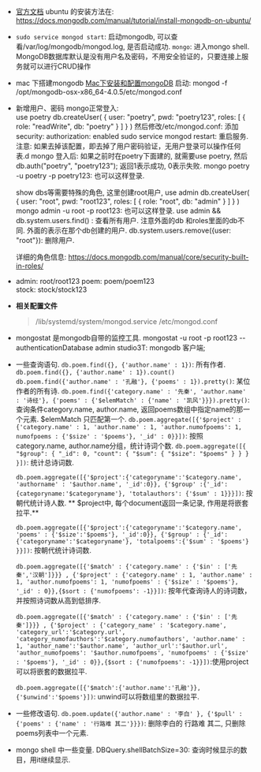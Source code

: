 * [官方文档](https://docs.mongodb.com/manual/)
  ubuntu 的安装方法在: https://docs.mongodb.com/manual/tutorial/install-mongodb-on-ubuntu/

* `sudo service mongod start`: 启动mongodb, 可以查看/var/log/mongodb/mongod.log, 是否启动成功.
  `mongo`:  进入mongo shell. MongoDB数据库默认是没有用户名及密码，不用安全验证的，只要连接上服务就可以进行CRUD操作

* mac 下搭建mongodb
  [Mac下安装和配置mongoDB](://www.cnblogs.com/wx1993/p/5187530.html)
  启动: mongod -f /opt/mongodb-osx-x86_64-4.0.5/etc/mongod.conf

* 新增用户、密码
  mongo正常登入:  
  use poetry
db.createUser(
  {
    user: "poetry",
    pwd: "poetry123",
    roles: [
       { role: "readWrite", db: "poetry" }
    ]
  }
)
  然后修改/etc/mongod.conf: 添加
  security:
  authorization: enabled
  sudo service mongod restart: 重启服务.   注意: 如果去掉该配置，即去掉了用户密码验证，无用户登录可以操作任何表.d
  mongo 登入后: 如果之前时在poetry下面建的, 就需要use poetry, 然后 db.auth("poetry", "poetry123"); 返回1表示成功, 0表示失败.
  mongo poetry -u poetry -p poetry123: 也可以这样登录.

  show dbs等需要特殊的角色, 这里创建root用户,
  use admin
  db.createUser(
  {
    user: "root",
    pwd: "root123",
    roles: [
       { role: "root", db: "admin" }
    ]
  }
)
  mongo admin -u root -p root123: 也可以这样登录.
  use admin && db.system.users.find() : 查看所有用户.  注意外面的db 和roles里面的db不同. 外面的表示在那个db创建的用户.
  db.system.users.remove({user: "root"}): 删除用户.

  详细的角色信息: https://docs.mongodb.com/manual/core/security-built-in-roles/

* admin: root/root123
  poem: poem/poem123    
  stock: stock/stock123

* **相关配置文件**
  > /lib/systemd/system/mongod.service
  > /etc/mongod.conf

* mongostat 是mongodb自带的监控工具.
  mongostat -u root -p root123 --authenticationDatabase admin
  studio3T:  mongodb 客户端;

* 一些查询语句.
  `db.poem.find({}, {'author.name' : 1})`: 所有作者. `db.poem.find({}, {'author.name' : 1}).count()`
  `db.poem.find({'author.name' : '孔融'}, {'poems' : 1}).pretty()`: 某位作者的所有诗.
  `db.poem.find({'category.name' : '先秦', 'author.name' : '诗经'}, {'poems' : {'$elemMatch' : {'name' : '凯风'}}}).pretty()`: 查询条件category.name, author.name,  返回poems数组中指定name的那一个元素.  $elemMatch 只匹配第一个.
  `db.poem.aggregate([{'$project' : {'category.name' : 1, 'author.name' : 1, 'author.numofpoems': 1, numofpoems : {'$size' : '$poems'}, '_id' : 0}}])`: 按照category.name, author.name分组，统计诗词个数.
  `db.poem.aggregate([{
   "$group": {
      "_id": 0,
      "count": {
         "$sum": {
            "$size": "$poems"
         }
      }
   }
  }])`: 统计总诗词数.

  `db.poem.aggregate([{'$project':{'categoryname':'$category.name', 'authorname' : '$author.name', '_id':0}}, {'$group' :{'_id':{categoryname:'$categoryname'}, 'totalauthors': {'$sum' : 1}}}])`: 按朝代统计诗人数.  ** $project中, 每个document返回一条记录, 作用是将嵌套拉平.**
  
  `db.poem.aggregate([{'$project':{'categoryname':'$category.name', 'poems' : {'$size':'$poems'}, '_id':0}}, {'$group' : {'_id':{'categoryname':'$categoryname'}, 'totalpoems':{'$sum' : '$poems'} }}])`: 按朝代统计诗词数.

  `db.poem.aggregate([{'$match' : {'category.name' : {'$in' : ['先秦','汉朝']}}} , {'$project' : {'category.name' : 1, 'author.name' : 1, 'author.numofpoems': 1, 'numofpoems' : {'$size' : '$poems'}, '_id' : 0}},{$sort : {'numofpoems': -1}}])`:  按年代查询诗人的诗词数，并按照诗词数从高到低排序.

  `db.poem.aggregate([{'$match' : {'category.name' : {'$in' : ['先秦']}}} , {'$project' : {'category_name' : '$category.name', 'category_url':'$category.url', 'category_numofauthors':'$category.numofauthors', 'author.name' : 1, 'author_name':'$author.name', 'author_url':'$author.url', 'author_numofpoems': '$author.numofpoems', 'numofpoems' : {'$size' : '$poems'}, '_id' : 0}},{$sort : {'numofpoems': -1}}])`:使用project 可以将嵌套的数据拉平.

  `db.poem.aggregate([{'$match':{'author.name':'孔融'}}, {'$unwind':'$poems'}])`: unwind可以将数组里的数据拉平.

  
* 一些修改语句.
  `db.poem.update({'author.name' : '李白' }, {'$pull' : {'poems' : {'name' : '行路难 其二'}}})`: 删除李白的 行路难 其二, 只删除poems列表中一个元素.

* mongo shell 中一些变量.
  DBQuery.shellBatchSize=30:  查询时候显示的数目，用it继续显示.
  


